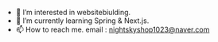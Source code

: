 - 👀 I’m interested in websitebiulding.
- 🌱 I’m currently learning Spring & Next.js.
- 📫 How to reach me. email : nightskyshop1023@naver.com

<!---
nightskyshop/nightskyshop is a ✨ special ✨ repository because its `README.md` (this file) appears on your GitHub profile.
You can click the Preview link to take a look at your changes.
--->
